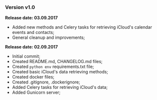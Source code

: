 ### Version v1.0
**Release date: 03.09.2017**

* Added new methods and Celery tasks for retrieving iCloud's calendar events and contacts;
* General cleanup and improvements;


**Release date: 02.09.2017**

* Initial commit;
* Created README.md, CHANGELOG.md files;
* Created `python env` requirements.txt file;
* Created basic iCloud's data retrieving methods;
* Created docker files;
* Created .gitignore, .dockerignore;
* Added Celery tasks for retrieving iCloud's data;
* Added Gunicorn server;